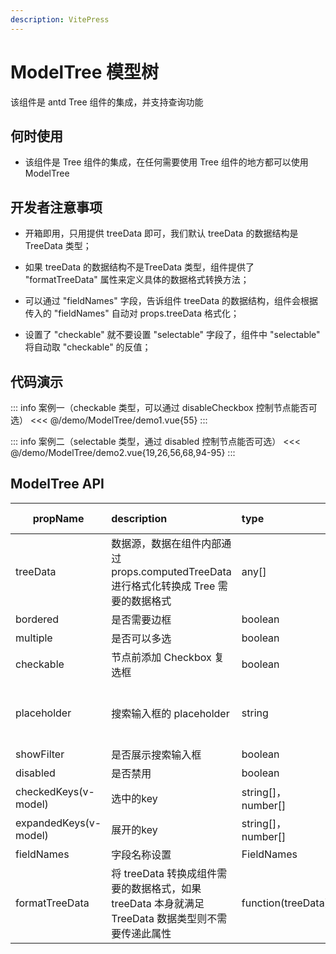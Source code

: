 ```yaml
---
description: VitePress
---
```


<script setup>
  import Demo1 from '@/demo/ModelTree/demo1.vue';
  import Demo2 from '@/demo/ModelTree/demo2.vue';
</script>

# ModelTree 模型树

该组件是 antd Tree 组件的集成，并支持查询功能


## 何时使用

- 该组件是 Tree 组件的集成，在任何需要使用 Tree 组件的地方都可以使用 ModelTree


## 开发者注意事项

- 开箱即用，只用提供 treeData 即可，我们默认 treeData 的数据结构是 TreeData 类型；

- 如果 treeData 的数据结构不是TreeData 类型，组件提供了 "formatTreeData" 属性来定义具体的数据格式转换方法；

- 可以通过 "fieldNames" 字段，告诉组件 treeData 的数据结构，组件会根据传入的 "fieldNames" 自动对 props.treeData 格式化；

- 设置了 "checkable" 就不要设置 "selectable" 字段了，组件中 "selectable" 将自动取 "checkable" 的反值；


## 代码演示
::: info 案例一（checkable 类型，可以通过 disableCheckbox 控制节点能否可选）
  <Demo1 />
  <<< @/demo/ModelTree/demo1.vue{55}
:::

::: info 案例二（selectable 类型，通过 disabled 控制节点能否可选）
  <Demo2 />
  <<< @/demo/ModelTree/demo2.vue{19,26,56,68,94-95}
:::


## ModelTree API

| propName              | description                          | type                                        | default value |
| --------------------- | :----------------------------------- | :------------------------------------------ | :------------ |
| treeData              | 数据源，数据在组件内部通过 props.computedTreeData 进行格式化转换成 Tree 需要的数据格式 | any[] | - |
| bordered              | 是否需要边框 | boolean | true |
| multiple              | 是否可以多选 | boolean | false |
| checkable             | 节点前添加 Checkbox 复选框 | boolean| true |
| placeholder           | 搜索输入框的 placeholder | string | 请输入关键字进行查找 |
| showFilter            | 是否展示搜索输入框 | boolean | false |
| disabled              | 是否禁用                             | boolean                                     | -             |
| checkedKeys(v-model)  | 选中的key | string[]，number[] | - |
| expandedKeys(v-model) | 展开的key | string[]，number[] | - |
| fieldNames            | 字段名称设置 | FieldNames | - |
| formatTreeData        | 将 treeData 转换成组件需要的数据格式，如果 treeData 本身就满足 TreeData 数据类型则不需要传递此属性 | function(treeData) | - |
